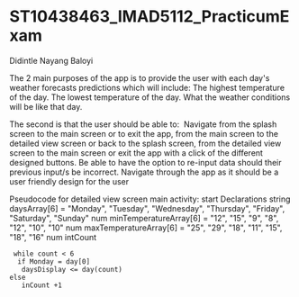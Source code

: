 # ST10438463_IMAD5112_PracticumExam
Didintle Nayang Baloyi 

The 2 main purposes of the app is to provide the user with each day's weather forecasts predictions which will include:​
The highest temperature of the day.
The lowest temperature of the day.
What the weather conditions will be like that day. ​

The second is that the user should be able to: ​
Navigate from the splash screen to the main screen or to exit the app, from the main screen to the detailed view screen or back to the splash screen, from the detailed view screen to the main screen or exit the app with a click of the different designed buttons.​
Be able to have the option to re-input data should their previous input/s be incorrect.​
Navigate through the app as it should be a user friendly design for the user​

Pseudocode for detailed view screen main activity:
start 
  Declarations 
     string daysArray[6] = "Monday", "Tuesday", "Wednesday", "Thursday", "Friday", "Saturday", "Sunday"
     num minTemperatureArray[6] = "12", "15", "9", "8", "12", "10", "10"
     num maxTemperatureArray[6] = "25", "29", "18", "11", "15", "18", "16"
     num intCount

     while count < 6 
      if Monday = day[0]
       daysDisplay <= day(count) 
    else 
       inCount +1
      

